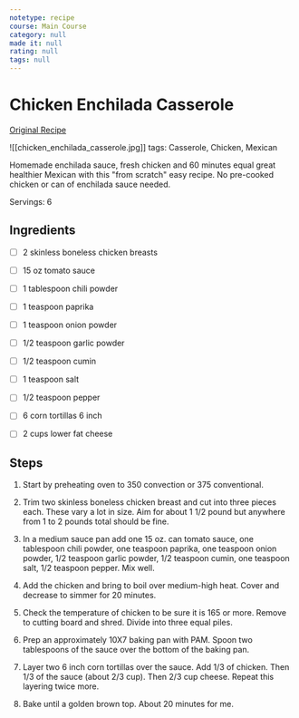 ```yaml
---
notetype: recipe
course: Main Course
category: null
made it: null
rating: null
tags: null
---
```

# Chicken Enchilada Casserole

[Original Recipe](https://www.101cookingfortwo.com/healthier-chicken-enchilada-casserole-60-minutes)

![[chicken_enchilada_casserole.jpg]]
tags: Casserole, Chicken, Mexican

Homemade enchilada sauce, fresh chicken and 60 minutes equal great healthier Mexican with this "from scratch" easy recipe. No pre-cooked chicken or can of enchilada sauce needed.

Servings: 6

## Ingredients
- [ ] 2 skinless boneless chicken breasts- [ ] 15 oz tomato sauce- [ ] 1 tablespoon chili powder- [ ] 1 teaspoon paprika- [ ] 1 teaspoon onion powder- [ ] 1/2 teaspoon garlic powder- [ ] 1/2 teaspoon cumin- [ ] 1 teaspoon salt- [ ] 1/2 teaspoon pepper- [ ] 6 corn tortillas 6 inch- [ ] 2 cups lower fat cheese

## Steps
1) Start by preheating oven to 350 convection or 375 conventional.

2) Trim two skinless boneless chicken breast and cut into three pieces each. These vary a lot in size. Aim for about 1 1/2 pound but anywhere from 1 to 2 pounds total should be fine.

3) In a medium sauce pan add one 15 oz. can tomato sauce, one tablespoon chili powder, one teaspoon paprika, one teaspoon onion powder, 1/2 teaspoon garlic powder, 1/2 teaspoon cumin, one teaspoon salt, 1/2 teaspoon pepper. Mix well.

4) Add the chicken and bring to boil over medium-high heat. Cover and decrease to simmer for 20 minutes.

5) Check the temperature of chicken to be sure it is 165 or more. Remove to cutting board and shred. Divide into three equal piles.

6) Prep an approximately 10X7 baking pan with PAM. Spoon two tablespoons of the sauce over the bottom of the baking pan.

7) Layer two 6 inch corn tortillas over the sauce. Add 1/3 of chicken. Then 1/3 of the sauce (about 2/3 cup). Then 2/3 cup cheese. Repeat this layering twice more.

8) Bake until a golden brown top. About 20 minutes for me.


